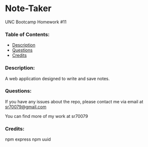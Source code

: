 # Note-Taker

UNC Bootcamp Homework #11


### Table of Contents:
* [Description](#description)
* [Questions](#questions)
* [Credits](#credits)


### Description: 

A web application designed to write and save notes.


### Questions: 

If you have any issues about the repo, please contact me via email at sr70079@gmail.com

You can find more of my work at sr70079

### Credits: 

npm express
npm uuid



